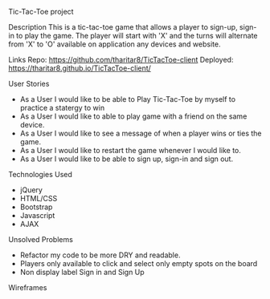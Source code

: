 Tic-Tac-Toe project

Description
This is a tic-tac-toe game that allows a player to sign-up, sign-in to play the game. The player will start with 'X' and the turns will alternate from 'X' to 'O' available on application any devices and website.

Links
Repo: https://github.com/tharitar8/TicTacToe-client
Deployed: https://tharitar8.github.io/TicTacToe-client/

User Stories
- As a User I would like to be able to Play Tic-Tac-Toe by myself to practice a statergy to win
- As a User I would like to able to play game with a friend on the same device.
- As a User I would like to see a message of when a player wins or ties the game. 
- As a User I would like to restart the game whenever I would like to.
- As a User I would like to be able to sign up, sign-in and sign out. 

Technologies Used
- jQuery
- HTML/CSS
- Bootstrap
- Javascript
- AJAX


Unsolved Problems
 - Refactor my code to be more DRY and readable.
 - Players only available to click and select only empty spots on the board
 - Non display label Sign in and Sign Up

Wireframes
